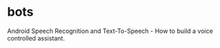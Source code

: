 bots
====

 Android Speech Recognition and Text-To-Speech - How to build a voice controlled assistant.